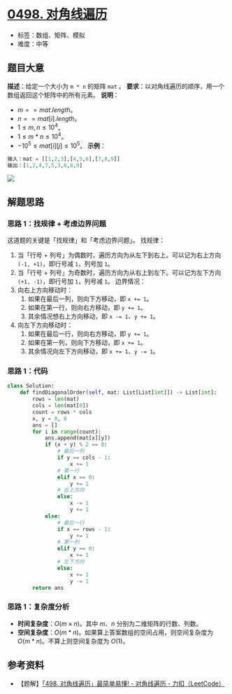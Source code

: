# [0498. 对角线遍历](https://leetcode.cn/problems/diagonal-traverse/)
- 标签：数组、矩阵、模拟
- 难度：中等
## 题目大意
**描述**：给定一个大小为 `m * n` 的矩阵 `mat` 。
**要求**：以对角线遍历的顺序，用一个数组返回这个矩阵中的所有元素。
**说明**：
- $m == mat.length$。
- $n == mat[i].length$。
- $1 \le m, n \le 10^4$。
- $1 \le m * n \le 10^4$。
- $-10^5 \le mat[i][j] \le 10^5$。
**示例**：
```python
输入：mat = [[1,2,3],[4,5,6],[7,8,9]]
输出：[1,2,4,7,5,3,6,8,9]
```
![](https://assets.leetcode.com/uploads/2021/04/10/diag1-grid.jpg)
## 解题思路
### 思路 1：找规律 + 考虑边界问题
这道题的关键是「找规律」和「考虑边界问题」。
找规律：
1. 当「行号 + 列号」为偶数时，遍历方向为从左下到右上。可以记为右上方向 `(-1, +1)`，即行号减 `1`，列号加 `1`。
2. 当「行号 + 列号」为奇数时，遍历方向为从右上到左下。可以记为左下方向 `(+1, -1)`，即行号加 `1`，列号减 `1`。
边界情况：
1. 向右上方向移动时：
   1. 如果在最后一列，则向下方移动，即 `x += 1`。
   2. 如果在第一行，则向右方移动，即 `y += 1`。
   3. 其余情况想右上方向移动，即 `x -= 1`、`y += 1`。
2. 向左下方向移动时：
   1. 如果在最后一行，则向右方移动，即 `y += 1`。
   2. 如果在第一列，则向下方移动，即 `x += 1`。
   3. 其余情况向左下方向移动，即 `x += 1`、`y -= 1`。
### 思路 1：代码
```python
class Solution:
    def findDiagonalOrder(self, mat: List[List[int]]) -> List[int]:
        rows = len(mat)
        cols = len(mat[0])
        count = rows * cols
        x, y = 0, 0
        ans = []
        for i in range(count):
            ans.append(mat[x][y])
            if (x + y) % 2 == 0:
                # 最后一列
                if y == cols - 1:
                    x += 1
                # 第一行
                elif x == 0:
                    y += 1
                # 右上方向
                else:
                    x -= 1
                    y += 1
            else:
                # 最后一行
                if x == rows - 1:
                    y += 1
                # 第一列
                elif y == 0:
                    x += 1
                # 左下方向
                else:
                    x += 1
                    y -= 1
        return ans
```
### 思路 1：复杂度分析
- **时间复杂度**：$O(m \times n)$。其中 $m$、$n$ 分别为二维矩阵的行数、列数。
- **空间复杂度**：$O(m * n)$。如果算上答案数组的空间占用，则空间复杂度为 $O(m * n)$。不算上则空间复杂度为 $O(1)$。
## 参考资料
- 【题解】[「498. 对角线遍历」最简单易懂! - 对角线遍历 - 力扣（LeetCode）](https://leetcode.cn/problems/diagonal-traverse/solution/498-dui-jiao-xian-bian-li-zui-jian-dan-y-ibu3/)
